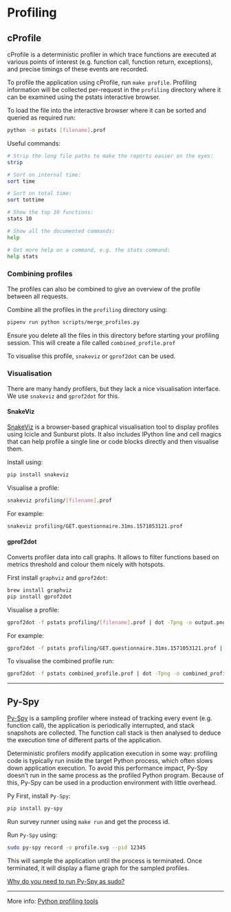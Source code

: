 # Profiling

## cProfile
cProfile is a deterministic profiler in which trace functions are executed at various points of interest (e.g. function call, function return, exceptions), and precise timings of these events are recorded.

To profile the application using cProfile, run `make profile`. 
Profiling information will be collected per-request in the `profiling` directory where it can be examined using the pstats interactive browser.

To load the file into the interactive browser where it can be sorted and queried as required run:
```bash
python -m pstats [filename].prof
```
Useful commands:
```bash
# Strip the long file paths to make the reports easier on the eyes:
strip

# Sort on internal time:
sort time

# Sort on total time:
sort tottime

# Show the top 10 functions:
stats 10

# Show all the documented commands:
help

# Get more help on a command, e.g. the stats command:
help stats
```

### Combining profiles

The profiles can also be combined to give an overview of the profile between all requests.

Combine all the profiles in the `profiling` directory using:
```bash
pipenv run python scripts/merge_profiles.py
```
Ensure you delete all the files in this directory before starting your profiling session.
This will create a file called `combined_profile.prof`

To visualise this profile, `snakeviz` or `gprof2dot` can be used.


### Visualisation
There are many handy profilers, but they lack a nice visualisation interface. We use `snakeviz` and `gprof2dot` for this.

#### SnakeViz
[SnakeViz](https://jiffyclub.github.io/snakeviz/#snakeviz) is a browser-based graphical visualisation tool to display profiles using Icicle and Sunburst plots. 
It also includes IPython line and cell magics that can help profile a single line or code blocks directly and then visualise them. 

Install using:
```bash
pip install snakeviz
```
Visualise a profile:
```bash
snakeviz profiling/[filename].prof
```
For example:
```bash
snakeviz profiling/GET.questionnaire.31ms.1571053121.prof
```

#### gprof2dot
Converts profiler data into call graphs. It allows to filter functions based on metrics threshold and colour them nicely with hotspots.

First install `graphviz` and `gprof2dot`:
```bash
brew install graphviz
pip install gprof2dot
```
Visualise a profile:
```bash
gprof2dot -f pstats profiling/[filename].prof | dot -Tpng -o output.png
```
For example:
```bash
gprof2dot -f pstats profiling/GET.questionnaire.31ms.1571053121.prof | dot -Tpng -o profile.png
```
To visualise the combined profile run:
```bash
gprof2dot -f pstats combined_profile.prof | dot -Tpng -o combined_profile.png
```

---

## Py-Spy
[Py-Spy](https://github.com/benfred/py-spy) is a sampling profiler where instead of tracking every event (e.g. function call), the application is periodically interrupted, and stack snapshots are collected. 
The function call stack is then analysed to deduce the execution time of different parts of the application. 

Deterministic profilers modify application execution in some way: profiling code is typically run inside the target Python process, which often slows down application execution. 
To avoid this performance impact, Py-Spy doesn’t run in the same process as the profiled Python program. Because of this, Py-Spy can be used in a production environment with little overhead.

Py
First, install `Py-Spy`:
```bash
pip install py-spy
```

Run survey runner using `make run` and get the process id.

Run `Py-Spy` using:
```bash
sudo py-spy record -o profile.svg --pid 12345
```
This will sample the application until the process is terminated. Once terminated, it will display a flame graph for the sampled profiles.

[Why do you need to run Py-Spy as sudo?](https://github.com/benfred/py-spy#when-do-you-need-to-run-as-sudo)

---

More info: [Python profiling tools](http://pramodkumbhar.com/2019/05/summary-of-python-profiling-tools-part-i/)
